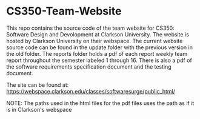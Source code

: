 # CS350-Team-Website

This repo contains the source code of the team website for CS350: Software Design and Devolopment at Clarkson University. The website is hosted by
Clarkson University on their webspace. The current website source code can be found in the update folder with the previous version in the old folder.
The reports folder holds a pdf of each report weekly team report throughout the semester labeled 1 through 16. There is also a pdf of the software requirements specification document and the testing document.

The site can be found at: https://webspace.clarkson.edu/classes/softwaresurge/public_html/

NOTE: The paths used in the html files for the pdf files uses the path as if it is in Clarkson's webspace
